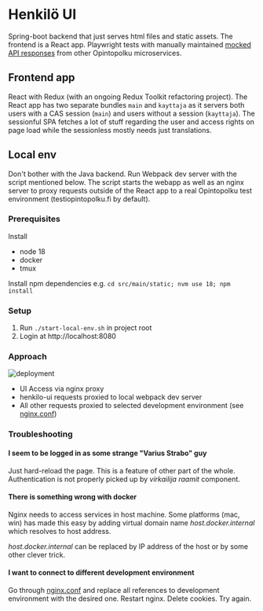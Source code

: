 # Henkilö UI

Spring-boot backend that just serves html files and static assets. The frontend is a React app. Playwright tests with manually maintained [mocked API responses](src/main/static/mock-api/) from other Opintopolku microservices.

## Frontend app

React with Redux (with an ongoing Redux Toolkit refactoring project). The React app has two separate bundles `main` and `kayttaja` as it servers both users with a CAS session (`main`) and users without a session (`kayttaja`). The sessionful SPA fetches a lot of stuff regarding the user and access rights on page load while the sessionless mostly needs just translations.

## Local env

Don't bother with the Java backend. Run Webpack dev server with the script mentioned below. The script starts the webapp as well as an nginx server to proxy requests outside of the React app to a real Opintopolku test environment (testiopintopolku.fi by default).

### Prerequisites

Install
- node 18
- docker
- tmux

Install npm dependencies e.g. `cd src/main/static; nvm use 18; npm install`

### Setup

1. Run `./start-local-env.sh` in project root
2. Login at http://localhost:8080

### Approach

![deployment](http://www.plantuml.com/plantuml/png/JOr1RiKW34JtdC9YpmMwg7AFgWiALa41cnf8qjj_-0fIDcW6pvlPQhFIUaxAkiO2lQ8enxam8JMWtqZNmv_uKwpRmLRGItiyO507YbOkSVUWnnScBdaYI4SKfgdrvBW4fUOC6CydcSzxvFt2iAlt0tH0scDYqoC8_dMihUexkE1HDvCs9U0MK1x1LMI-lAq1_VVQci0w5k7hNwiDoVUSNW00)

[//]: # (image source: http://www.plantuml.com/plantuml/uml/JOr1RiKW34JtdC9YpmMwg7AFgWiALa41cnf8qjj_-0fIDcW6pvlPQhFIUaxAkiO2lQ8enxam8JMWtqZNmv_uKwpRmLRGItiyO507YbOkSVUWnnScBdaYI4SKfgdrvBW4fUOC6CydcSzxvFt2iAlt0tH0scDYqoC8_dMihUexkE1HDvCs9U0MK1x1LMI-lAq1_VVQci0w5k7hNwiDoVUSNW00)

- UI Access via nginx proxy
- henkilo-ui requests proxied to local webpack dev server
- All other requests proxied to selected development environment (see [nginx.conf](nginx/nginx.conf))

### Troubleshooting

#### I seem to be logged in as some strange "Varius Strabo" guy

Just hard-reload the page. This is a feature of other part of the whole. Authentication is not properly
picked up by _virkailija raamit_ component.

#### There is something wrong with docker

Nginx needs to access services in host machine. Some platforms (mac, win) has made this easy by adding
virtual domain name _host.docker.internal_ which resolves to host address.

_host.docker.internal_ can be replaced by IP address of the host or by some other clever trick.

#### I want to connect to different development environment

Go through [nginx.conf](nginx/nginx.conf) and replace all references to development environment with the desired one.
Restart nginx. Delete cookies. Try again.
